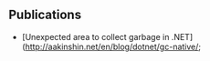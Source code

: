 ## Publications

* [Unexpected area to collect garbage in .NET](http://aakinshin.net/en/blog/dotnet/gc-native/;